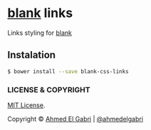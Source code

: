 # [blank](https://github.com/ahmedelgabri/blank) links

Links styling for [blank](https://github.com/ahmedelgabri/blank)

## Instalation

```sh
$ bower install --save blank-css-links
```

### LICENSE & COPYRIGHT
[MIT License](http://opensource.org/licenses/MIT).

Copyright © [Ahmed El Gabri](http://gabri.me) | [@ahmedelgabri](http://twitter.com/ahmedelgabri)
